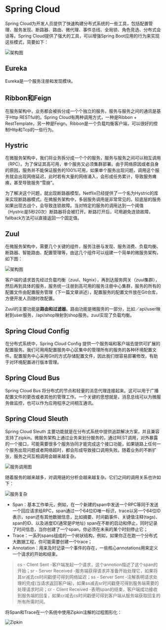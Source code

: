 # Spring Cloud

Spring Cloud为开发人员提供了快速构建分布式系统的一些工具，包括配置管理、服务发现、断路器、路由、微代理、事件总线、全局锁、角色竞选、分布式会话等。Spring Cloud提供了强大的工具，可以增强Spring Boot应用的行为来实现这些模式，简要如下：

![架构图](images/iaas.png)

## Eureka

Eureka是一个服务注册和发现模块。

## Ribbon和Feign

在服务架构中，业务都会被拆分成一个个独立的服务，服务与服务之间的通讯是基于Http RESTful的。Spring Cloud有两种调用方式，一种是Ribbon + RestTemplate，另一种是Feign。Ribbon是一个负载均衡客户端，可以很好的控制Http和Tcp的一些行为。

## Hystric

在微服务架构中，我们将业务拆分成一个个的服务，服务与服务之间可以相互调用（RPC）。为了保证其高可用，单个服务又必须集群部署。由于网络原因或者自身的原因，服务并不能保证服务的100%可用，如果单个服务出现问题，调用这个服务就会出现网络延迟，此时若有大量的网络涌入，会形成任务累计，导致服务瘫痪，甚至导致服务“雪崩”。

为了解决这个问题，就出现断路器模型。Netflix已经提供了一个名为Hystric的库来实现断路器模式。在微服务架构中，多层服务调用是非常常见的。较底层的服务如果出现古战个，会导致连锁故障。当对特定的服务的调用达到一个阈值（Hystric是5秒20次）断路器将会被打开。断路打开后，可用避免连锁故障，fallback方法可以直接返回一个固定值。

## Zuul

在微服务架构中，需要几个关键的组件，服务注册与发现、服务消费、负载均衡、断路器、智能路由、配置管理等，由这几个组件可以组建一个简单的微服务架构，如下图：

![架构图](images/zuul.png)

客户端的请求首先经过负载均衡（zuul、Ngnix），再到达服务网关（zuul集群），然后再到具体的服务，服务统一注册到高可用的服务注册中心集群，服务的所有的配置文件由配置服务管理（下一篇文章讲述），配置服务的配置文件放在Git仓库，方便开发人员随时改配置。

Zuul的主要功能是**路由和过滤器**。路由功能是微服务的一部分，比如／api/user映射到user服务，/api/shop映射到shop服务。zuul实现了负载均衡。

## Spring Cloud Config

在分布式系统中，Spring Cloud Config 提供一个服务端和客户端去提供可扩展的配置服务。我们可用用配置服务中心区集中的管理所有的服务的各种环境配置文件。配置服务中心采用Git的方式存储配置文件，因此我们很容易部署修改，有助于对环境配置进行版本管理。

## Spring Cloud Bus

Spring Cloud Bus 将分布式的节点和轻量的消息代理连接起来。这可以用于广播配置文件的更改或者其他的管理工作。一个关键的思想就是，消息总线可以为微服务做监控，也可以作为应用程序之间相互通讯。

## Spring Cloud Sleuth

Spring Cloud Sleuth 主要功能就是在分布式系统中提供追踪解决方案，并且兼容支持了zipkin。微服务架构上通过业务来划分服务的，通过REST调用，对外暴露的一个接口，可能需要很多个服务协同才能完成这个接口功能，如果链路上任何一个服务出现问题或者网络超时，都会形成导致接口调用失败。随着业务的不断扩张，服务之间互相调用会越来越复杂。

![服务调用图](images/service-simple.png)

随着服务的越来越多，对调用链的分析会越来越复杂。它们之间的调用关系也许如下：

![服务复杂](images/service-call.png)

- Span：基本工作单元，例如，在一个新建的span中发送一个RPC等同于发送一个回应请求给RPC，span通过一个64位ID唯一标识，trace以另一个64位ID表示，span还有其他数据信息，比如摘要、时间戳事件、关键值注释(tags)、span的ID、以及进度ID(通常是IP地址) 
span在不断的启动和停止，同时记录了时间信息，当你创建了一个span，你必须在未来的某个时刻停止它；
- Trace：一系列spans组成的一个树状结构，例如，如果你正在跑一个分布式大数据工程，你可能需要创建一个trace；
- Annotation：用来及时记录一个事件的存在，一些核心annotations用来定义一个请求的开始和结束。

> cs - Client Sent -客户端发起一个请求，这个annotion描述了这个span的开始；sr - Server Received -服务端获得请求并准备开始处理它，如果将其sr减去cs时间戳便可得到网络延迟；ss - Server Sent -注解表明请求处理的完成(当请求返回客户端)，如果ss减去sr时间戳便可得到服务端需要的处理请求时间；cr - Client Received -表明span的结束，客户端成功接收到服务端的回复，如果cr减去cs时间戳便可得到客户端从服务端获取回复的所有所需时间。

将Span和Trace在一个系统中使用Zipkin注解的过程图形化：

![Zipkin](images/zipkin.png)
